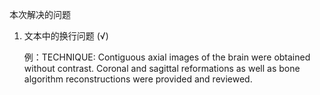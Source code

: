 本次解决的问题
1. 文本中的换行问题 (√)

   例：TECHNIQUE:  Contiguous axial images of the brain were obtained without
      contrast. Coronal and sagittal reformations as well as bone algorithm
      reconstructions were provided and reviewed.

